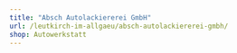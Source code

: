 ```yaml
---
title: "Absch Autolackiererei GmbH"
url: /leutkirch-im-allgaeu/absch-autolackiererei-gmbh/
shop: Autowerkstatt
---
```

